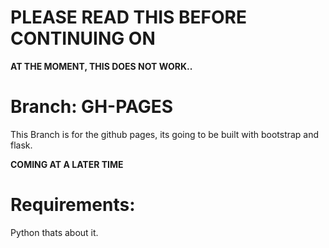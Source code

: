 
# PLEASE READ THIS BEFORE CONTINUING ON

**AT THE MOMENT, THIS DOES NOT WORK..**

# Branch: GH-PAGES
This Branch is for the github pages, its going to be built with bootstrap and flask.

**COMING AT A LATER TIME**

# Requirements: 
Python
thats about it.